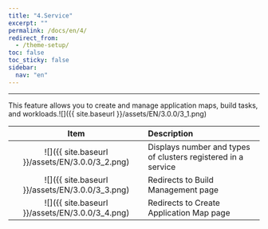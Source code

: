 ```yaml
---
title: "4.Service"
excerpt: ""
permalink: /docs/en/4/
redirect_from:
  - /theme-setup/
toc: false
toc_sticky: false
sidebar:
  nav: "en"
---
```


---

This feature allows you to create and manage application maps, build tasks, and workloads.![]({{ site.baseurl }}/assets/EN/3.0.0/3_1.png)

| Item | Description |
| :---: | :--- |
| ![]({{ site.baseurl }}/assets/EN/3.0.0/3_2.png) | Displays number and types of clusters registered in a service |
| ![]({{ site.baseurl }}/assets/EN/3.0.0/3_3.png) | Redirects to Build Management page |
| ![]({{ site.baseurl }}/assets/EN/3.0.0/3_4.png) | Redirects to Create Application Map page |
